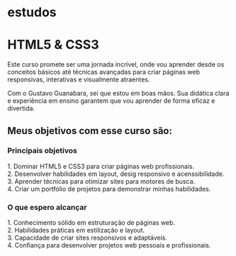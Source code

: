 # estudos
 <h1>HTML5 & CSS3</h1>

 <p>
    Este curso promete ser uma jornada incrível, onde vou aprender desde os conceitos básicos até técnicas avançadas para criar páginas web responsivas, interativas e visualmente atraentes.
 </p>

 <p>
    Com o Gustavo Guanabara, sei que estou em boas mãos. Sua didática clara e experiência em ensino garantem que vou aprender de forma eficaz e divertida. 
 </p>

<h2>Meus objetivos com esse curso são:</h2>

<h3>Principais objetivos</h3>
<p>
    1. Dominar HTML5 e CSS3 para criar páginas web profissionais. <br>
    2. Desenvolver habilidades em layout, desig responsivo e acenssibilidade. <br>
    3. Aprender técnicas para otimizar sites para motores de busca. <br>
    4. Criar um portfólio de projetos para demonstrar minhas habilidades. <br>
</p>

<h3>O que espero alcançar</h3>

<p>
    1. Conhecimento sólido em estruturação de páginas web. <br>
    2. Habilidades práticas em estilização e layout. 
    <br>
    3. Capacidade de criar sites responsivos e adaptáveis.
    <br>
    4. Confiança para desenvolver projetos web pessoais e profissionais.
</p>